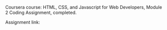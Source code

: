 Coursera course: HTML, CSS, and Javascript for Web Developers, Module 2 Coding Assignment, completed.

Assignment link: 
